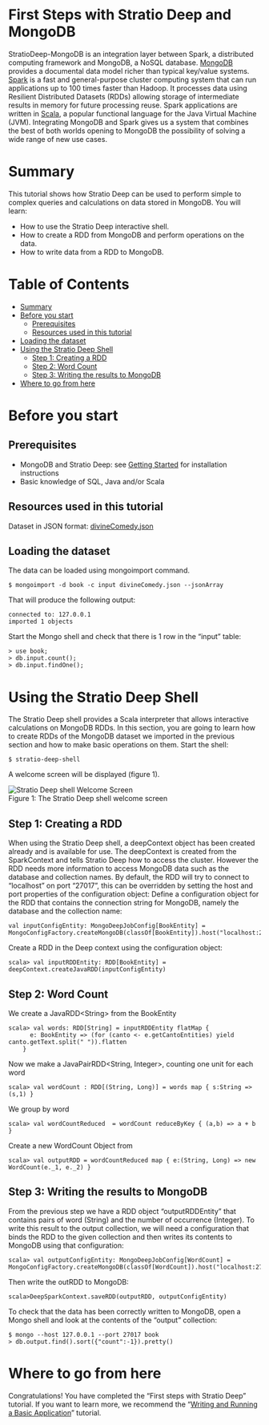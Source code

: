First Steps with Stratio Deep and MongoDB
==========================================

StratioDeep-MongoDB is an integration layer between Spark, a distributed computing framework and MongoDB, 
a NoSQL database. [MongoDB](http://www.mongodb.org/ "MongoDB website") provides a documental data model 
richer than typical key/value systems. [Spark](http://spark.incubator.apache.org/ "Spark website") is a 
fast and general-purpose cluster computing system that can run applications up to 100 times faster than Hadoop. 
It processes data using Resilient Distributed Datasets (RDDs) allowing storage of intermediate results in memory 
for future processing reuse. Spark applications are written in 
[Scala](http://www.scala-lang.org/ "The Scala programming language site"), a popular functional language for 
the Java Virtual Machine (JVM). Integrating MongoDB and Spark gives us a system that combines the best of both 
worlds opening to MongoDB the possibility of solving a wide range of new use cases.

Summary
=======

This tutorial shows how Stratio Deep can be used to perform simple to complex queries and calculations on data 
stored in MongoDB. You will learn:

-   How to use the Stratio Deep interactive shell.
-   How to create a RDD from MongoDB and perform operations on the data.
-   How to write data from a RDD to MongoDB.

Table of Contents
=================

-   [Summary](#summary)
-   [Before you start](#before-you-start)
    -   [Prerequisites](#prerequisites)
    -   [Resources used in this tutorial](#resources-used-in-this-tutorial)
-   [Loading the dataset](#loading-the-dataset)
-   [Using the Stratio Deep Shell](#using-the-stratio-deep-shell)
    -   [Step 1: Creating a RDD](#step-1-creating-a-rdd)
    -   [Step 2: Word Count](#step-2-word-count)
    -   [Step 3: Writing the results to MongoDB](#step-3-writing-the-results-to-mongodb)
-   [Where to go from here](#where-to-go-from-here)

Before you start
================

Prerequisites
-------------

-   MongoDB and Stratio Deep: see [Getting Started](/getting-started.html "Getting Started") for installation instructions
-   Basic knowledge of SQL, Java and/or Scala

Resources used in this tutorial
-------------------------------

Dataset in JSON format: [divineComedy.json](http://docs.openstratio.org/resources/datasets/divineComedy.json)

Loading the dataset
-------------------

The data can be loaded using mongoimport command.

```shell-session
$ mongoimport -d book -c input divineComedy.json --jsonArray
```

That will produce the following output:

```shell-session
connected to: 127.0.0.1
imported 1 objects
```

Start the Mongo shell and check that there is 1 row in the “input” table:

```shell-session
> use book;
> db.input.count();
> db.input.findOne();
```

Using the Stratio Deep Shell
============================

The Stratio Deep shell provides a Scala interpreter that allows interactive calculations on MongoDB RDDs. In 
this section, you are going to learn how to create RDDs of the MongoDB dataset we imported in the previous 
section and how to make basic operations on them. Start the shell:

```shell-session
$ stratio-deep-shell
```

A welcome screen will be displayed (figure 1).

![Stratio Deep shell Welcome Screen](http://www.openstratio.org/wp-content/uploads/2014/01/stratio-deep-shell-WelcomeScreen.png)  
Figure 1: The Stratio Deep shell welcome screen

Step 1: Creating a RDD
----------------------

When using the Stratio Deep shell, a deepContext object has been created already and is available for use.
The deepContext is created from the SparkContext and tells Stratio Deep how to access the cluster. However
the RDD needs more information to access MongoDB data such as the database and collection names. By default,
the RDD will try to connect to “localhost” on port “27017”, this can be overridden by setting the host and
port properties of the configuration object: Define a configuration object for the RDD that contains the
connection string for MongoDB, namely the database and the collection name:

```shell-session
val inputConfigEntity: MongoDeepJobConfig[BookEntity] = MongoConfigFactory.createMongoDB(classOf[BookEntity]).host("localhost:27017").database("book").collection("input").readPreference("nearest").initialize
```

Create a RDD in the Deep context using the configuration object:

```shell-session
scala> val inputRDDEntity: RDD[BookEntity] = deepContext.createJavaRDD(inputConfigEntity)
```

Step 2: Word Count
------------------

We create a JavaRDD&lt;String> from the BookEntity

```shell-session
scala> val words: RDD[String] = inputRDDEntity flatMap {
      e: BookEntity => (for (canto <- e.getCantoEntities) yield canto.getText.split(" ")).flatten
    }
```

Now we make a JavaPairRDD&lt;String, Integer>, counting one unit for each word

```shell-session
scala> val wordCount : RDD[(String, Long)] = words map { s:String => (s,1) }
```

We group by word

```shell-session
scala> val wordCountReduced  = wordCount reduceByKey { (a,b) => a + b }
```

Create a new WordCount Object from

```shell-session
scala> val outputRDD = wordCountReduced map { e:(String, Long) => new WordCount(e._1, e._2) }
```

Step 3: Writing the results to MongoDB
--------------------------------------

From the previous step we have a RDD object “outputRDDEntity” that contains pairs of word (String)
and the number of occurrence (Integer). To write this result to the output collection, we will need
a configuration that binds the RDD to the given collection and then writes its contents to MongoDB 
using that configuration:

```shell-session
scala> val outputConfigEntity: MongoDeepJobConfig[WordCount] = MongoConfigFactory.createMongoDB(classOf[WordCount]).host("localhost:27017").database("book").collection("output").readPreference("nearest").initialize
```

Then write the outRDD to MongoDB:

```shell-session
scala>DeepSparkContext.saveRDD(outputRDD, outputConfigEntity)
```

To check that the data has been correctly written to MongoDB, open a Mongo shell and look at the contents 
of the “output” collection:

```shell-session
$ mongo --host 127.0.0.1 --port 27017 book
> db.output.find().sort({"count":-1}).pretty()
```

Where to go from here
=====================

Congratulations! You have completed the “First steps with Stratio Deep” tutorial. If you want to learn more, 
we recommend the “[Writing and Running a Basic Application](t40-basic-application.html "Writing and Running a Basic Application")” tutorial.
